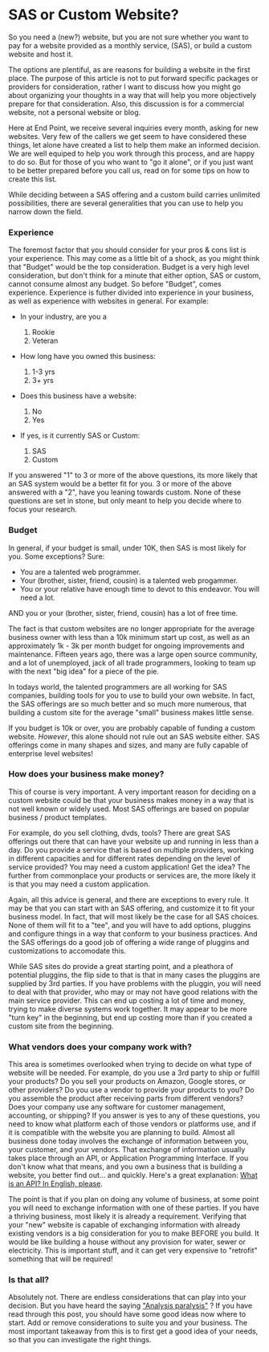 # SAS or Custom Website?

So you need a (new?) website, but you are not sure whether you want to pay for a website provided as a monthly service, (SAS), or build a custom website and host it.

The options are plentiful, as are reasons for building a website in the first place. The purpose of this article is not to put forward specific packages or providers for consideration, rather I want to discuss how you might go about organizing your thoughts in a way that will help you more objectively prepare for that consideration.  Also, this discussion is for a commercial website, not a personal website or blog.

Here at End Point, we receive several inquiries every month, asking for new websites.  Very few of the callers we get seem to have considered these things, let alone have created a list to help them make an informed decision.  We are well equiped to help you work through this process, and are happy to do so. But for those of you who want to "go it alone", or if you just want to be better prepared before you call us, read on for some tips on how to create this list.

While deciding between a SAS offering and a custom build carries unlimited possibilities, there are several generalities that you can use to help you narrow down the field. 

### Experience

The foremost factor that you should consider for your pros & cons list is your experience. This may come as a little bit of a shock, as you might think that "Budget" would be the top consideration. Budget is a very high level consideration, but don't think for a minute that either option, SAS or custom, cannot consume almost any budget.  So before "Budget", comes experience.  Experience is futher divided into experience in your business, as well as experience with websites in general. For example:

- In your industry, are you a 
  1. Rookie 
  2. Veteran

- How long have you owned this business:
  1. 1-3 yrs
  2. 3+ yrs

- Does this business have a website:
  1. No
  2. Yes

- If yes, is it currently SAS or Custom:
  1. SAS
  2. Custom

  
If you answered "1" to 3 or more of the above questions, its more likely that an SAS system would be a better fit for you. 3 or more of the above answered with a "2", have you leaning towards custom. None of these questions are set in stone, but only meant to help you decide where to focus your research. 

### Budget


In general, if your budget is small, under 10K, then SAS is most likely for you. Some exceptions? Sure:
- You are a talented web programmer. 
- Your (brother, sister, friend, cousin) is a talented web progammer.
- You or your relative have enough time to devot to this endeavor. You will need a lot.

AND you or your (brother, sister, friend, cousin) has a lot of free time. 

The fact is that custom websites are no longer appropriate for the average business owner with less than a 10k minimum start up cost, as well as an approximately 1k - 3k per month budget for ongoing improvements and maintenance. Fifteen  years ago, there was a large open source community, and a lot of unemployed, jack of all trade programmers, looking to team up with the next "big idea" for a piece of the pie.

In todays world, the talented programmers are all working for SAS companies, building tools for you to use to build your own website. In fact, the SAS offerings are so much better and so much more numerous, that building a custom site for the average "small" business makes little sense. 

If you budget is 10k or over, you are probably capable of funding a custom website. *However*, this alone should not rule out an SAS website either. SAS offerings come in many shapes and sizes, and many are fully capable of enterprise level websites!

### How does your business make money?

This of course is very important. A very important reason for deciding on a custom website could be that your business makes money in a way that is not well known or widely used. 
Most SAS offerings are based on popular business / product templates. 

For example, do you sell clothing, dvds, tools?  There are great SAS offerings out there that can have your website up and running in less than a day. Do you provide a service that is based on multiple providers, working in different capacities and for different rates depending on the level of service provided?  You may need a custom application!  Get the idea?  The further from commonplace your products or services are, the more likely it is that you may need a custom application. 

Again, all this advice is general, and there are exceptions to every rule. It may be that you can start with an SAS offering, and customize it to fit your business model. In fact, that will most likely be the case for all SAS choices. None of them will fit to a "tee", and you will have to add options, pluggins and configure things in a way that conform to your business practices. And the SAS offerings do a good job of offering a wide range of pluggins and customizations to accomodate this.  

While SAS sites do provide a great starting point, and a pleathora of potential pluggins, the flip side to that is that in many cases the pluggins are supplied by 3rd parties. If you have problems with the pluggin, you will need to deal with that provider, who may or may not have good relations with the main service provider. This can end up costing a lot of time and money, trying to make diverse systems work together. It may appear to be more "turn key" in the beginning, but end up costing more than if you created a custom site from the beginning. 

### What vendors does your company work with?

This area is sometimes overlooked when trying to decide on what type of website will be needed. For example, do you use a 3rd party to ship or fulfill your products? Do you sell your products on Amazon, Google stores, or other providers?  Do you use a vendor to provide your products to you?  Do you assemble the product after receiving parts from different vendors? Does your company use any software for customer management, accounting, or shipping? If you answer is yes to any of these questions, you need to know what platform each of those vendors or platforms use, and if it is compatible with the website you are planning to build. Almost all business done today involves the exchange of information between you, your customer, and your vendors.  That exchange of information usually takes place through an API, or Application Programming Interface. If you don't know what that means, and you own a business that is building a website, you better find out... and quickly. Here's a great explanation: [What is an API? In English, please](https://www.freecodecamp.org/news/what-is-an-api-in-english-please-b880a3214a82/).

The point is that if you plan on doing any volume of business, at some point you will need to exchange information with one of these parties. If you have a thriving business, most likely it is already a requirement. Verifying that your "new" website is capable of exchanging information with already existing vendors is a big consideration for you to make BEFORE you build.  It would be like building a house without any provision for water, sewer or electricity. This is important stuff, and it can get very expensive to "retrofit" something that will be required!


### Is that all?

Absolutely not. There are endless considerations that can play into your decision. But you have heard the saying ["Analysis paralysis"](https://en.wikipedia.org/wiki/Analysis_paralysis) ? If you have read through this post, you should have some good ideas now where to start. Add or remove considerations to suite you and your business. The most important takeaway from this is to first get a good idea of your needs, so that you can investigate the right things.
